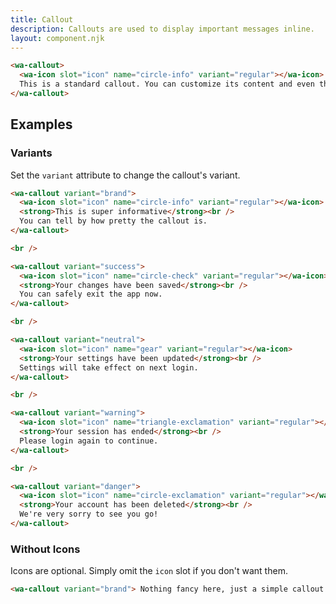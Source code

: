 ```yaml
---
title: Callout
description: Callouts are used to display important messages inline.
layout: component.njk
---
```


```html {.example}
<wa-callout>
  <wa-icon slot="icon" name="circle-info" variant="regular"></wa-icon>
  This is a standard callout. You can customize its content and even the icon.
</wa-callout>
```

## Examples

### Variants

Set the `variant` attribute to change the callout's variant.

```html {.example}
<wa-callout variant="brand">
  <wa-icon slot="icon" name="circle-info" variant="regular"></wa-icon>
  <strong>This is super informative</strong><br />
  You can tell by how pretty the callout is.
</wa-callout>

<br />

<wa-callout variant="success">
  <wa-icon slot="icon" name="circle-check" variant="regular"></wa-icon>
  <strong>Your changes have been saved</strong><br />
  You can safely exit the app now.
</wa-callout>

<br />

<wa-callout variant="neutral">
  <wa-icon slot="icon" name="gear" variant="regular"></wa-icon>
  <strong>Your settings have been updated</strong><br />
  Settings will take effect on next login.
</wa-callout>

<br />

<wa-callout variant="warning">
  <wa-icon slot="icon" name="triangle-exclamation" variant="regular"></wa-icon>
  <strong>Your session has ended</strong><br />
  Please login again to continue.
</wa-callout>

<br />

<wa-callout variant="danger">
  <wa-icon slot="icon" name="circle-exclamation" variant="regular"></wa-icon>
  <strong>Your account has been deleted</strong><br />
  We're very sorry to see you go!
</wa-callout>
```

### Without Icons

Icons are optional. Simply omit the `icon` slot if you don't want them.

```html {.example}
<wa-callout variant="brand"> Nothing fancy here, just a simple callout. </wa-callout>
```
